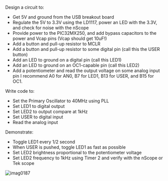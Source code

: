 Design a circuit to:

* Get 5V and ground from the USB breakout board
* Regulate the 5V to 3.3V using the LD1117, power an LED with the 3.3V, and check for noise with the nScope
* Provide power to the PIC32MX250, and add bypass capacitors to the power and Vcap pins (Vcap should get 10uF!)
* Add a button and pull-up resistor to MCLR
* Add a button and pull-up resistor to some digital pin (call this the USER button)
* Add an LED to ground on a digital pin (call this LED1)
* Add an LED to ground on an OC1-capable pin (call this LED2)
* Add a potentiometer and read the output voltage on some analog input pin
I recommend A0 for AN0, B7 for LED1, B13 for USER, and B15 for OC1.

Write code to:

* Set the Primary Oscillator to 40MHz using PLL
* Set LED1 to digital output
* Set LED2 to output compare at 1kHz
* Set USER to digital input
* Read the analog input

Demonstrate:

* Toggle LED1 every 1/2 second
* When USER is pushed, toggle LED1 as fast as possible
* Set LED2 brightness proportional to the potentiometer voltage
* Set LED2 frequency to 1kHz using Timer 2 and verify with the nScope or Tek scope

![imag0187](https://cloud.githubusercontent.com/assets/4311090/6957602/02a56534-d8c3-11e4-97de-95d7bc1960e2.jpg)
